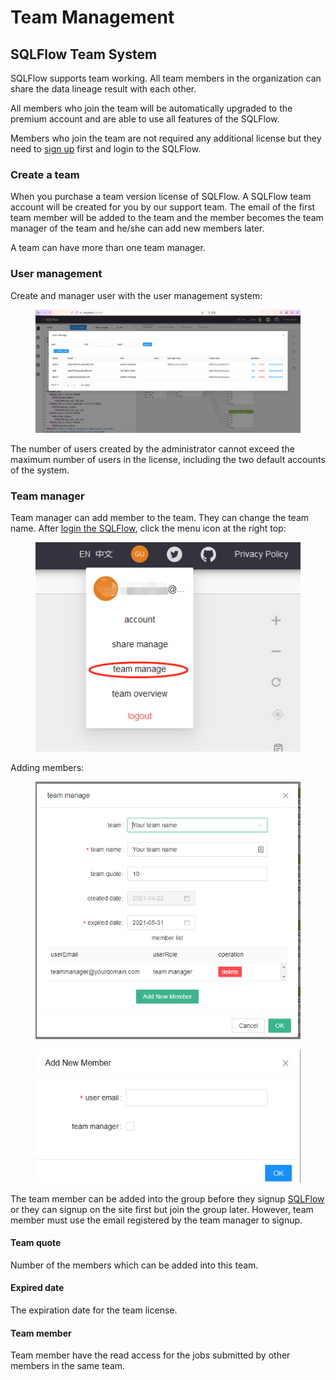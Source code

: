 # Team Management

## SQLFlow Team System

SQLFlow supports team working. All team members in the organization can share the data lineage result with each other.

All members who join the team will be automatically upgraded to the premium account and are able to use all features of the SQLFlow.

Members who join the team are not required any additional license but they need to [sign up](https://sqlflow.gudusoft.com) first and login to the SQLFlow.

### Create a team

When you purchase a team version license of SQLFlow. A SQLFlow team account will be created for you by our support team. The email of the first team member will be added to the team and the member becomes the team manager of the team and he/she can add new members later.

A team can have more than one team manager.

### User management

Create and manager user with the user management system:

<figure><img src="../../../.gitbook/assets/user.png" alt=""><figcaption></figcaption></figure>

The number of users created by the administrator cannot exceed the maximum number of users in the license, including the two default accounts of the system.

### Team manager

Team manager can add member to the team. They can change the team name. After [login the SQLFlow](https://sqlflow.gudusoft.com), click the menu icon at the right top:

<figure><img src="../../../.gitbook/assets/image (14).png" alt=""><figcaption></figcaption></figure>

Adding members:

<figure><img src="../../../.gitbook/assets/sqlflow-team-manager.png" alt=""><figcaption></figcaption></figure>

<figure><img src="../../../.gitbook/assets/image (1) (2).png" alt=""><figcaption></figcaption></figure>

The team member can be added into the group before they signup [SQLFlow](https://sqlflow.gudusoft.com/#/) or they can signup on the site first but join the group later.  However, team member must use the email registered by the team manager to signup.

#### Team quote

Number of the members which can be added into this team.

#### Expired date

The expiration date for the team license.

#### Team member

Team member have the read access for the jobs submitted by other members in the same team.&#x20;
